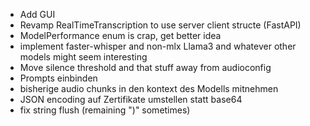  - Add GUI
 - Revamp RealTimeTranscription to use server client structe (FastAPI)
 - ModelPerformance enum is crap, get better idea
 - implement faster-whisper and non-mlx Llama3 and whatever other models might seem interesting
 - Move silence threshold and that stuff away from audioconfig
 - Prompts einbinden
 - bisherige audio chunks in den kontext des Modells mitnehmen
 - JSON encoding auf Zertifikate umstellen statt base64
 - fix string flush (remaining ")" sometimes)
